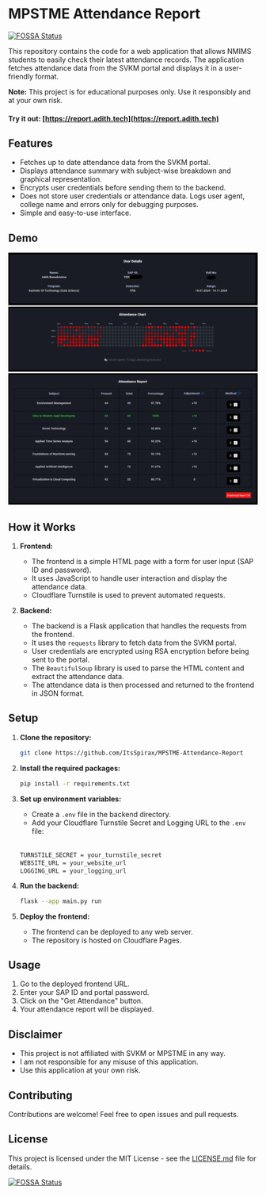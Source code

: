 # MPSTME Attendance Report
[![FOSSA Status](https://app.fossa.com/api/projects/git%2Bgithub.com%2FItsSpirax%2FMPSTME-Attendance-Report.svg?type=shield)](https://app.fossa.com/projects/git%2Bgithub.com%2FItsSpirax%2FMPSTME-Attendance-Report?ref=badge_shield)

This repository contains the code for a web application that allows NMIMS students to easily check their latest attendance records. The application fetches attendance data from the SVKM portal and displays it in a user-friendly format.

**Note:** This project is for educational purposes only. Use it responsibly and at your own risk.

#### Try it out: [https://report.adith.tech](https://report.adith.tech)

## Features

* Fetches up to date attendance data from the SVKM portal.
* Displays attendance summary with subject-wise breakdown and graphical representation.
* Encrypts user credentials before sending them to the backend.
* Does not store user credentials or attendance data. Logs user agent, college name and errors only for debugging purposes.
* Simple and easy-to-use interface.

## Demo

![User Details](assets/user-details.png)
![Attendance Chart](assets/attendance-chart.png)
![Attendance Report](assets/attendance-report.png)

## How it Works

1.  **Frontend:**
    *   The frontend is a simple HTML page with a form for user input (SAP ID and password).
    *   It uses JavaScript to handle user interaction and display the attendance data.
    *   Cloudflare Turnstile is used to prevent automated requests.

2.  **Backend:**
    *   The backend is a Flask application that handles the requests from the frontend.
    *   It uses the `requests` library to fetch data from the SVKM portal.
    *   User credentials are encrypted using RSA encryption before being sent to the portal.
    *   The `BeautifulSoup` library is used to parse the HTML content and extract the attendance data.
    *   The attendance data is then processed and returned to the frontend in JSON format.

## Setup

1.  **Clone the repository:**

    ```bash
    git clone https://github.com/ItsSpirax/MPSTME-Attendance-Report
    ```

2.  **Install the required packages:**

    ```bash
    pip install -r requirements.txt
    ```

3.  **Set up environment variables:**

    *   Create a `.env` file in the backend directory.
    *   Add your Cloudflare Turnstile Secret and Logging URL to the `.env` file:
    <br></br>
    ```
    TURNSTILE_SECRET = your_turnstile_secret
    WEBSITE_URL = your_website_url
    LOGGING_URL = your_logging_url
    ```

4.  **Run the backend:**

    ```bash
    flask --app main.py run
    ```

5.  **Deploy the frontend:**

    *   The frontend can be deployed to any web server.
    *   The repository is hosted on Cloudflare Pages.

## Usage

1.  Go to the deployed frontend URL.
2.  Enter your SAP ID and portal password.
3.  Click on the "Get Attendance" button.
4.  Your attendance report will be displayed.

## Disclaimer

*   This project is not affiliated with SVKM or MPSTME in any way.
*   I am not responsible for any misuse of this application.
*   Use this application at your own risk.

## Contributing

Contributions are welcome! Feel free to open issues and pull requests.

## License

This project is licensed under the MIT License - see the [LICENSE.md](LICENSE.md) file for details.

[![FOSSA Status](https://app.fossa.com/api/projects/git%2Bgithub.com%2FItsSpirax%2FMPSTME-Attendance-Report.svg?type=large)](https://app.fossa.com/projects/git%2Bgithub.com%2FItsSpirax%2FMPSTME-Attendance-Report?ref=badge_large)
